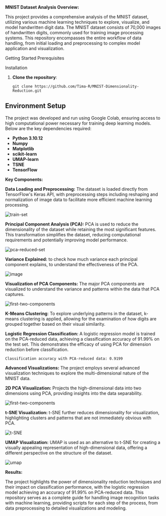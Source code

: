 **MNIST Dataset Analysis Overview:**

This project provides a comprehensive analysis of the MNIST dataset, utilizing various machine learning techniques to explore, visualize, and model handwritten digit data. The MNIST dataset consists of 70,000 images of handwritten digits, commonly used for training image processing systems. This repository encompasses the entire workflow of data handling, from initial loading and preprocessing to complex model application and visualization.

Getting Started
Prerequisites

Installation
1. **Clone the repository**:
    ```
    git clone https://github.com/Tima-R/MNIST-Dimensionality-Reduction.git
    ```
## Environment Setup
The project was developed and run using Google Colab, ensuring access to high computational power necessary for training deep learning models. Below are the key dependencies required:

- **Python 3.10.12**
- **Numpy**
- **Matplotlib**
- **scikit-learn**
- **UMAP-learn**
- **TSNE** 
- **TensorFlow**

**Key Components:**

**Data Loading and Preprocessing:** The dataset is loaded directly from TensorFlow's Keras API, with preprocessing steps including reshaping and normalization of image data to facilitate more efficient machine learning processing.

![train-set](https://github.com/Tima-R/MNIST-Dimensionality-Reduction/assets/116596345/1b7033ff-1e4e-4f10-b5b3-aa779257f36f)

**Principal Component Analysis (PCA):** PCA is used to reduce the dimensionality of the dataset while retaining the most significant features. This transformation simplifies the dataset, reducing computational requirements and potentially improving model performance.

![pca-reduced-set](https://github.com/Tima-R/MNIST-Dimensionality-Reduction/assets/116596345/908c5c37-1e40-4276-9f15-6b32c1b209ce)

**Variance Explained:** to check how much variance each principal component explains, to understand the effectiveness of the PCA.

![image](https://github.com/Tima-R/MNIST-Dimensionality-Reduction/assets/116596345/c20ef013-2928-4006-867e-89b636760420)

**Visualization of PCA Components:** The major PCA components are visualized to understand the variance and patterns within the data that PCA captures.

![first-two-components](https://github.com/Tima-R/MNIST-Dimensionality-Reduction/assets/116596345/534ba997-06e7-42c7-b91d-de791c73f577)

**K-Means Clustering**: To explore underlying patterns in the dataset, k-means clustering is applied, allowing for the examination of how digits are grouped together based on their visual similarity.

**Logistic Regression Classification:** A logistic regression model is trained on the PCA-reduced data, achieving a classification accuracy of 91.99% on the test set. This demonstrates the efficacy of using PCA for dimension reduction before classification.

  ```
  Classification accuracy with PCA-reduced data: 0.9199
  ```

**Advanced Visualizations:** The project employs several advanced visualization techniques to explore the multi-dimensional nature of the MNIST data.

**2D PCA Visualization:** Projects the high-dimensional data into two dimensions using PCA, providing insights into the data separability.

![first-two-components](https://github.com/Tima-R/MNIST-Dimensionality-Reduction/assets/116596345/1fa9a299-c5d1-412c-be4e-738a1496e3eb)

**t-SNE Visualization:** t-SNE further reduces dimensionality for visualization, highlighting clusters and patterns that are not immediately obvious with PCA.

![t-SNE](https://github.com/Tima-R/MNIST-Dimensionality-Reduction/assets/116596345/b0ce99d2-dd0d-49b5-adbf-c9ddfcf35f05)

**UMAP Visualization:** UMAP is used as an alternative to t-SNE for creating a visually appealing representation of high-dimensional data, offering a different perspective on the structure of the dataset.

 ![umap](https://github.com/Tima-R/MNIST-Dimensionality-Reduction/assets/116596345/b875801e-056b-4fff-a8f4-610161afbad3)


**Results:**

The project highlights the power of dimensionality reduction techniques and their impact on classification performance, with the logistic regression model achieving an accuracy of 91.99% on PCA-reduced data.
This repository serves as a complete guide for handling image recognition tasks with machine learning, providing scripts for each step of the process, from data preprocessing to detailed visualizations and modeling.

